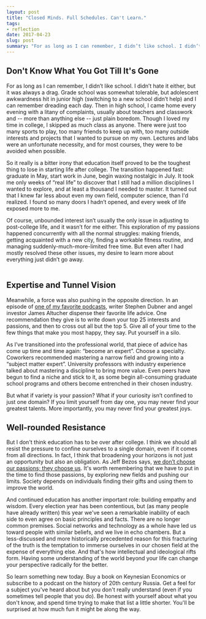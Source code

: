 ```yaml
---
layout: post
title: "Closed Minds. Full Schedules. Can't Learn."
tags:
- reflection
date: 2017-04-23
slug: post
summary: "For as long as I can remember, I didn’t like school. I didn’t hate it either, but it was always a drag. Grade school was somewhat tolerable, but adolescent awkwardness hit in junior high (switching to a new school didn’t help) and I can remember dreading each day. Then in high school, I came home every evening with a litany of complaints, usually about teachers and classwork and -- more than anything else -- just plain boredom. Though I loved my time in college, I skipped as much class as anyone. There were just too many sports to play, too many friends to keep up with, too many outside interests and projects that I wanted to pursue on my own. Lectures and labs were an unfortunate necessity, and for most courses, they were to be avoided when possible."
---
```


## Don't Know What You Got Till It's Gone

For as long as I can remember, I didn’t like school. I didn’t hate it either, but it was always a drag. Grade school was somewhat tolerable, but adolescent awkwardness hit in junior high (switching to a new school didn’t help) and I can remember dreading each day. Then in high school, I came home every evening with a litany of complaints, usually about teachers and classwork and -- more than anything else -- just plain boredom. Though I loved my time in college, I skipped as much class as anyone. There were just too many sports to play, too many friends to keep up with, too many outside interests and projects that I wanted to pursue on my own. Lectures and labs were an unfortunate necessity, and for most courses, they were to be avoided when possible.

So it really is a bitter irony that education itself proved to be the toughest thing to lose in starting life after college. The transition happened fast: graduate in May, start work in June, begin waxing nostalgic in July. It took me only weeks of “real life” to discover that I still had a million disciplines I wanted to explore, and at least a thousand I needed to master. It turned out that I knew far less about even my own field, computer science, than I'd realized. I found so many doors I hadn’t opened, and every week of life exposed more to me.

Of course, unbounded interest isn’t usually the only issue in adjusting to post-college life, and it wasn’t for me either. This exploration of my passions happened concurrently with all the normal struggles: making friends, getting acquainted with a new city, finding a workable fitness routine, and managing suddenly-much-more-limited free time. But even after I had mostly resolved these other issues, my desire to learn more about everything just didn’t go away.  
<br>

## Expertise and Tunnel Vision

Meanwhile, a force was also pushing in the opposite direction. In an episode of [one of my favorite podcasts](http://www.earwolf.com/show/question-of-the-day/), writer Stephen Dubner and angel investor James Altucher dispense their favorite life advice. One recommendation they give is to write down your top 25 interests and passions, and then to cross out all but the top 5. Give all of your time to the few things that make you most happy, they say. Put yourself in a silo.

As I’ve transitioned into the professional world, that piece of advice has come up time and time again: “become an expert”. Choose a specialty. Coworkers recommended mastering a narrow field and growing into a “subject matter expert”. University professors with industry experience talked about mastering a discipline to bring more value. Even peers have begun to find a niche and stick to it, as some begin all-consuming graduate school programs and others become entrenched in their chosen industry.

But what if variety is your passion? What if your curiosity isn’t confined to just one domain? If you limit yourself from day one, you may never find your greatest talents. More importantly, you may never find your greatest joys.
<br>

## Well-rounded Resistance

But I don't think education has to be over after college. I think we should all resist the pressure to confine ourselves to a single domain, even if it comes from all directions. In fact, I think that broadening your horizons is not just an opportunity but also an obligation. As Jeff Bezos says, [we don’t choose our passions; they choose us](http://www.geekwire.com/2013/advice-amazon-founder-jeff-bezos-proud-choices-gifts/). It's worth remembering that we have to put in the time to find those passions, by exploring new fields and pushing our limits. Society depends on individuals finding their gifts and using them to improve the world.

And continued education has another important role: building empathy and wisdom. Every election year has been contentious, but (as many people have already written) this year we've seen a remarkable inability of each side to even agree on basic principles and facts. There are no longer common premises. Social networks and technology as a whole have led us toward people with similar beliefs, and we live in echo chambers. But a less-discussed and more historically precedented reason for this fracturing of the truth is the temptation to immerse ourselves in our chosen field at the expense of everything else.
And that's how intellectual and ideological rifts form. Having some understanding of the world beyond your life can change your perspective radically for the better.

So learn something new today. Buy a book on Keynesian Economics or subscribe to a podcast on the history of 20th century Russia. Get a feel for a subject you've heard about but you don't really understand (even if you sometimes tell people that you do). Be honest with yourself about what you don't know, and spend time trying to make that list a little shorter. You'll be surprised at how much fun it might be along the way.
